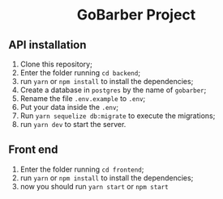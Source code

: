 <h1 align="center">
  GoBarber Project
</h1>

## API installation

1. Clone this repository;
2. Enter the folder running `cd backend`;
3. run `yarn` or `npm install` to install the dependencies;
4. Create a database in `postgres` by the name of `gobarber`;
5. Rename the file `.env.example` to `.env`;
6. Put your data inside the `.env`;
7. Run `yarn sequelize db:migrate` to execute the migrations;
8. run `yarn dev` to start the server.

## Front end

1. Enter the folder running `cd frontend`;
2. run `yarn` or `npm install` to install the dependencies;
3. now you should run `yarn start` or `npm start`
